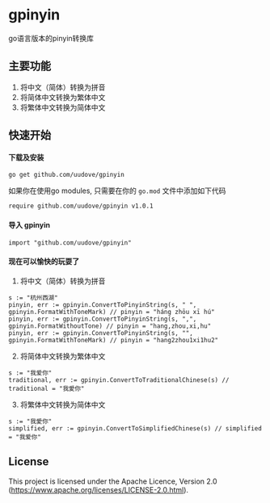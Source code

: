 # gpinyin

go语言版本的pinyin转换库


## 主要功能

1. 将中文（简体）转换为拼音
2. 将简体中文转换为繁体中文
3. 将繁体中文转换为简体中文

## 快速开始

#### 下载及安装

```
go get github.com/uudove/gpinyin
```

如果你在使用go modules, 只需要在你的 `go.mod` 文件中添加如下代码

```
require github.com/uudove/gpinyin v1.0.1
```

#### 导入 gpinyin

```
import "github.com/uudove/gpinyin"
```

#### 现在可以愉快的玩耍了

1. 将中文（简体）转换为拼音
   
```
s := "杭州西湖"
pinyin, err := gpinyin.ConvertToPinyinString(s, " ", gpinyin.FormatWithToneMark) // pinyin = "háng zhōu xī hú"
pinyin, err := gpinyin.ConvertToPinyinString(s, ",", gpinyin.FormatWithoutTone) // pinyin = "hang,zhou,xi,hu"
pinyin, err := gpinyin.ConvertToPinyinString(s, "", gpinyin.FormatWithToneMark) // pinyin = "hang2zhou1xi1hu2"
```

2. 将简体中文转换为繁体中文

```
s := "我爱你"
traditional, err := gpinyin.ConvertToTraditionalChinese(s) // traditional = "我愛你"
```

3. 将繁体中文转换为简体中文

```
s := "我愛你"
simplified, err := gpinyin.ConvertToSimplifiedChinese(s) // simplified = "我爱你"
```

## License

This project is licensed under the Apache Licence, Version 2.0 (https://www.apache.org/licenses/LICENSE-2.0.html).
